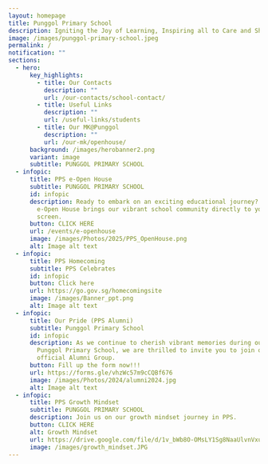 ```yaml
---
layout: homepage
title: Punggol Primary School
description: Igniting the Joy of Learning, Inspiring all to Care and Share.
image: /images/punggol-primary-school.jpeg
permalink: /
notification: ""
sections:
  - hero:
      key_highlights:
        - title: Our Contacts
          description: ""
          url: /our-contacts/school-contact/
        - title: Useful Links
          description: ""
          url: /useful-links/students
        - title: Our MK@Punggol
          description: ""
          url: /our-mk/openhouse/
      background: /images/herobanner2.png
      variant: image
      subtitle: PUNGGOL PRIMARY SCHOOL
  - infopic:
      title: PPS e-Open House
      subtitle: PUNGGOL PRIMARY SCHOOL
      id: infopic
      description: Ready to embark on an exciting educational journey? Our interactive
        e-Open House brings our vibrant school community directly to your
        screen.
      button: CLICK HERE
      url: /events/e-openhouse
      image: /images/Photos/2025/PPS_OpenHouse.png
      alt: Image alt text
  - infopic:
      title: PPS Homecoming
      subtitle: PPS Celebrates
      id: infopic
      button: Click here
      url: https://go.gov.sg/homecomingsite
      image: /images/Banner_ppt.png
      alt: Image alt text
  - infopic:
      title: Our Pride (PPS Alumni)
      subtitle: Punggol Primary School
      id: infopic
      description: As we continue to cherish vibrant memories during our time at
        Punggol Primary School, we are thrilled to invite you to join our
        official Alumni Group.
      button: Fill up the form now!!!
      url: https://forms.gle/vhzWc57m9cCQBf676
      image: /images/Photos/2024/alumni2024.jpg
      alt: Image alt text
  - infopic:
      title: PPS Growth Mindset
      subtitle: PUNGGOL PRIMARY SCHOOL
      description: Join us on our growth mindset journey in PPS.
      button: CLICK HERE
      alt: Growth Mindset
      url: https://drive.google.com/file/d/1v_bWb8O-OMsLY1Sg8NaaUlvnVxumKSPE/view
      image: /images/growth_mindset.JPG
---
```

